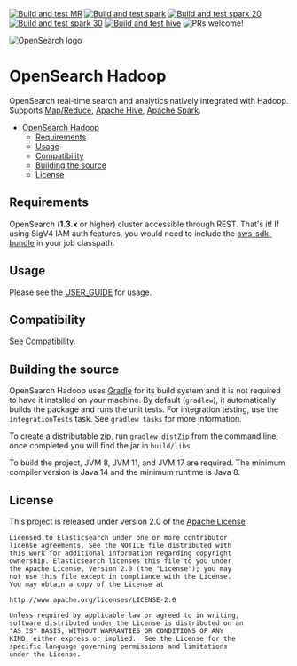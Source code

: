 [![Build and test MR](https://github.com/opensearch-project/opensearch-hadoop/actions/workflows/build_mr.yml/badge.svg)](https://github.com/opensearch-project/opensearch-hadoop/actions/workflows/build_mr.yml)
[![Build and test spark](https://github.com/opensearch-project/opensearch-hadoop/actions/workflows/build_spark.yml/badge.svg)](https://github.com/opensearch-project/opensearch-hadoop/actions/workflows/build_spark.yml)
[![Build and test spark 20](https://github.com/opensearch-project/opensearch-hadoop/actions/workflows/build_spark_20.yml/badge.svg)](https://github.com/opensearch-project/opensearch-hadoop/actions/workflows/build_spark_20.yml)
[![Build and test spark 30](https://github.com/opensearch-project/opensearch-hadoop/actions/workflows/build_spark_30.yml/badge.svg)](https://github.com/opensearch-project/opensearch-hadoop/actions/workflows/build_spark_30.yml)
[![Build and test hive](https://github.com/opensearch-project/opensearch-hadoop/actions/workflows/build_hive.yml/badge.svg)](https://github.com/opensearch-project/opensearch-hadoop/actions/workflows/build_hive.yml)
![PRs welcome!](https://img.shields.io/badge/PRs-welcome!-success)

![OpenSearch logo](OpenSearch.svg)

# OpenSearch Hadoop
OpenSearch real-time search and analytics natively integrated with Hadoop.
Supports [Map/Reduce](#mapreduce), [Apache Hive](#apache-hive), [Apache Spark](#apache-spark).

- [OpenSearch Hadoop](#opensearch-hadoop)
  - [Requirements](#requirements)
  - [Usage](#usage)
  - [Compatibility](#compatibility)
  - [Building the source](#building-the-source)
  - [License](#license)

## Requirements
OpenSearch (__1.3.x__ or higher) cluster accessible through REST. That's it!
If using SigV4 IAM auth features, you would need to include the [aws-sdk-bundle](https://mvnrepository.com/artifact/com.amazonaws/aws-java-sdk-bundle) in your job classpath.

## Usage

Please see the [USER_GUIDE](USER_GUIDE.md) for usage.

## Compatibility

See [Compatibility](COMPATIBILITY.md).

## Building the source

OpenSearch Hadoop uses [Gradle][] for its build system and it is not required to have it installed on your machine. By default (`gradlew`), it automatically builds the package and runs the unit tests. For integration testing, use the `integrationTests` task.
See `gradlew tasks` for more information.

To create a distributable zip, run `gradlew distZip` from the command line; once completed you will find the jar in `build/libs`.

To build the project, JVM 8, JVM 11, and JVM 17 are required. The minimum compiler version is Java 14 and the minimum runtime is Java 8.

## License
This project is released under version 2.0 of the [Apache License][]

```
Licensed to Elasticsearch under one or more contributor
license agreements. See the NOTICE file distributed with
this work for additional information regarding copyright
ownership. Elasticsearch licenses this file to you under
the Apache License, Version 2.0 (the "License"); you may
not use this file except in compliance with the License.
You may obtain a copy of the License at

http://www.apache.org/licenses/LICENSE-2.0

Unless required by applicable law or agreed to in writing,
software distributed under the License is distributed on an
"AS IS" BASIS, WITHOUT WARRANTIES OR CONDITIONS OF ANY
KIND, either express or implied.  See the License for the
specific language governing permissions and limitations
under the License.
```

[Hadoop]: http://hadoop.apache.org
[Apache License]: http://www.apache.org/licenses/LICENSE-2.0
[Gradle]: http://www.gradle.org/
